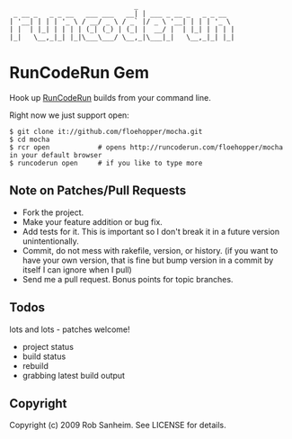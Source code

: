                                    _                       
     _ __ _   _ _ __   ___ ___   __| | ___ _ __ _   _ _ __  
    | '__| | | | '_ \ / __/ _ \ / _` |/ _ \ '__| | | | '_ \ 
    | |  | |_| | | | | (_| (_) | (_| |  __/ |  | |_| | | | |
    |_|   \__,_|_| |_|\___\___/ \__,_|\___|_|   \__,_|_| |_|



RunCodeRun Gem
==============

Hook up [RunCodeRun](http://runcoderun.com) builds from your command line.  

Right now we just support open:

    $ git clone it://github.com/floehopper/mocha.git
    $ cd mocha
    $ rcr open            # opens http://runcoderun.com/floehopper/mocha in your default browser
    $ runcoderun open     # if you like to type more

## Note on Patches/Pull Requests
 
* Fork the project.
* Make your feature addition or bug fix.
* Add tests for it. This is important so I don't break it in a
  future version unintentionally.
* Commit, do not mess with rakefile, version, or history.
  (if you want to have your own version, that is fine but
   bump version in a commit by itself I can ignore when I pull)
* Send me a pull request. Bonus points for topic branches.

## Todos

lots and lots - patches welcome!

* project status
* build status
* rebuild
* grabbing latest build output

## Copyright

Copyright (c) 2009 Rob Sanheim. See LICENSE for details.

